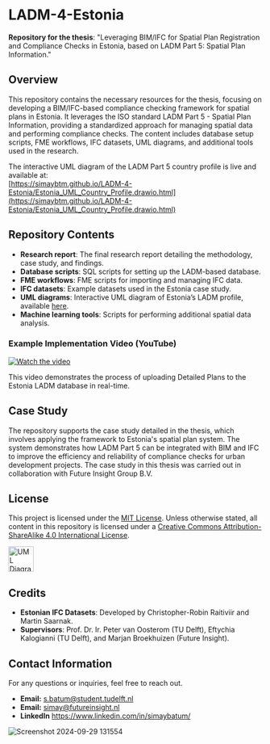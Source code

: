 # LADM-4-Estonia
**Repository for the thesis**: "Leveraging BIM/IFC for Spatial Plan Registration and Compliance Checks in Estonia, based on LADM Part 5: Spatial Plan Information."

## Overview

This repository contains the necessary resources for the thesis, focusing on developing a BIM/IFC-based compliance checking framework for spatial plans in Estonia. It leverages the ISO standard LADM Part 5 - Spatial Plan Information, providing a standardized approach for managing spatial data and performing compliance checks. The content includes database setup scripts, FME workflows, IFC datasets, UML diagrams, and additional tools used in the research.

The interactive UML diagram of the LADM Part 5 country profile is live and available at:  
[https://simaybtm.github.io/LADM-4-Estonia/Estonia_UML_Country_Profile.drawio.html](https://simaybtm.github.io/LADM-4-Estonia/Estonia_UML_Country_Profile.drawio.html)

## Repository Contents

- **Research report**: The final research report detailing the methodology, case study, and findings.
- **Database scripts**: SQL scripts for setting up the LADM-based database.
- **FME workflows**: FME scripts for importing and managing IFC data.
- **IFC datasets**: Example datasets used in the Estonia case study.
- **UML diagrams**: Interactive UML diagram of Estonia’s LADM profile, available [here](https://simaybtm.github.io/LADM-4-Estonia/Estonia_UML_Country_Profile.drawio.html).
- **Machine learning tools**: Scripts for performing additional spatial data analysis.

### Example Implementation Video (YouTube)

[![Watch the video](https://img.youtube.com/vi/7VIOHF-enkY/0.jpg)](https://youtu.be/7VIOHF-enkY)

This video demonstrates the process of uploading Detailed Plans to the Estonia LADM database in real-time.


## Case Study

The repository supports the case study detailed in the thesis, which involves applying the framework to Estonia's spatial plan system. The system demonstrates how LADM Part 5 can be integrated with BIM and IFC to improve the efficiency and reliability of compliance checks for urban development projects.
The case study in this thesis was carried out in collaboration with Future Insight Group B.V.

## License

This project is licensed under the [MIT License](LICENSE). 
Unless otherwise stated, all content in this repository is licensed under a [Creative Commons Attribution-ShareAlike 4.0 International License](https://creativecommons.org/licenses/by-sa/4.0/).

<img src="https://github.com/user-attachments/assets/5e2e8ca9-3d38-4f0c-8907-ae2ec2421cb6" alt="UML Diagram Screenshot" width="50"/>

## Credits

- **Estonian IFC Datasets**: Developed by Christopher-Robin Raitiviir and Martin Saarnak.
- **Supervisors**: Prof. Dr. Ir. Peter van Oosterom (TU Delft), Eftychia Kalogianni (TU Delft), and Marjan Broekhuizen (Future Insight).

## Contact Information

For any questions or inquiries, feel free to reach out.
- **Email:** s.batum@student.tudelft.nl
- **Email:** simay@futureinsight.nl
- **LinkedIn** https://www.linkedin.com/in/simaybatum/ 

![Screenshot 2024-09-29 131554](https://github.com/user-attachments/assets/17aee9b2-238a-4ef6-9fb5-83ea321fe142)

